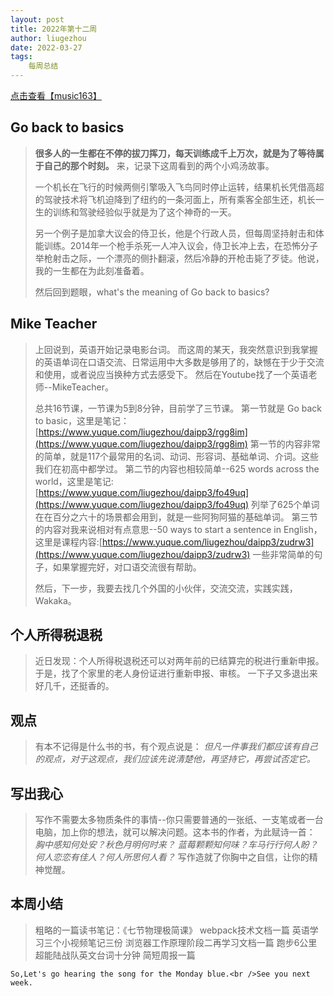```yaml
---
layout: post
title: 2022年第十二周
author: liugezhou
date: 2022-03-27
tags:
    每周总结
---
```

[点击查看【music163】](https://music.163.com/outchain/player?type=2&id=1357133629&auto=0&height=66)
## Go back to basics
> **很多人的一生都在不停的拔刀挥刀，每天训练成千上万次，就是为了等待属于自己的那个时刻。**
> 来，记录下这周看到的两个小鸡汤故事。
> 
> 一个机长在飞行的时候两侧引擎吸入飞鸟同时停止运转，结果机长凭借高超的驾驶技术将飞机迫降到了纽约的一条河面上，所有乘客全部生还，机长一生的训练和驾驶经验似乎就是为了这个神奇的一天。
> 
> 另一个例子是加拿大议会的侍卫长，他是个行政人员，但每周坚持射击和体能训练。2014年一个枪手杀死一人冲入议会，侍卫长冲上去，在恐怖分子举枪射击之际，一个漂亮的侧扑翻滚，然后冷静的开枪击毙了歹徒。他说，我的一生都在为此刻准备着。
> 
> 然后回到题眼，what's the meaning of Go back to basics?
<!--more -->
## Mike Teacher
> 上回说到，英语开始记录电影台词。
> 而这周的某天，我突然意识到我掌握的英语单词在口语交流、日常运用中大多数是够用了的，缺憾在于少于交流和使用，或者说应当换种方式去感受下。
> 然后在Youtube找了一个英语老师--MikeTeacher。
> 
> 总共16节课，一节课为5到8分钟，目前学了三节课。
> 第一节就是 Go back to basic，这里是笔记：[https://www.yuque.com/liugezhou/daipp3/rgg8im](https://www.yuque.com/liugezhou/daipp3/rgg8im)
> 第一节的内容非常的简单，就是117个最常用的名词、动词、形容词、基础单词、介词。这些我们在初高中都学过。
> 第二节的内容也相较简单--625 words across the world，这里是笔记:[https://www.yuque.com/liugezhou/daipp3/fo49uq](https://www.yuque.com/liugezhou/daipp3/fo49uq)
> 列举了625个单词在在百分之六十的场景都会用到，就是一些阿狗阿猫的基础单词。
> 第三节的内容对我来说相对有点意思--50 ways to start a sentence in English，这里是课程内容:[https://www.yuque.com/liugezhou/daipp3/zudrw3](https://www.yuque.com/liugezhou/daipp3/zudrw3)
> 一些非常简单的句子，如果掌握完好，对口语交流很有帮助。
> 
> 然后，下一步，我要去找几个外国的小伙伴，交流交流，实践实践，Wakaka。

## 个人所得税退税
> 近日发现：个人所得税退税还可以对两年前的已结算完的税进行重新申报。
> 于是，找了个家里的老人身份证进行重新申报、审核。
> 一下子又多退出来好几千，还挺香的。

## 观点
> 有本不记得是什么书的书，有个观点说是：
> _但凡一件事我们都应该有自己的观点，对于这观点，我们应该先说清楚他，再坚持它，再尝试否定它。_

## 写出我心
> 写作不需要太多物质条件的事情--你只需要普通的一张纸、一支笔或者一台电脑，加上你的想法，就可以解决问题。这本书的作者，为此赋诗一首：
> _胸中感知何处安？秋色月明何时来？_
> _蓝莓颗颗知何味？车马行行何人盼？_
> _何人恋恋有佳人？何人所思何人看？_
> 写作造就了你胸中之自信，让你的精神觉醒。

## 本周小结
> 粗略的一篇读书笔记：《七节物理极简课》
> webpack技术文档一篇
> 英语学习三个小视频笔记三份
> 浏览器工作原理阶段二再学习文档一篇
> 跑步6公里
> 超能陆战队英文台词十分钟
> 简短周报一篇

	So,Let's go hearing the song for the Monday blue.<br />See you next week.
